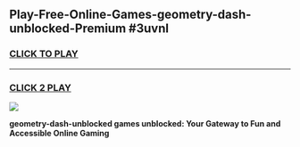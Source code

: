 
## Play-Free-Online-Games-geometry-dash-unblocked-Premium #3uvnl
<h3>
<a href="https://premium.freeplayer.one?title=geometry-dash-unblocked&ref=8M">CLICK TO PLAY</a></h3>
<hr>

<h3>
<a href="https://premium.freeplayer.one?title=geometry-dash-unblocked&ref=8M">CLICK 2 PLAY</a>
  
</h3>

<a href="https://premium.freeplayer.one?title=geometry-dash-unblocked&ref=8M"><img src="https://clearcache.store/games.png"></a>


**geometry-dash-unblocked games unblocked: Your Gateway to Fun and Accessible Online Gaming**
